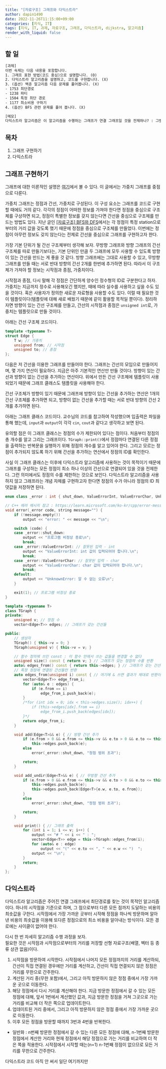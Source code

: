 ```yaml
---
title: "[자료구조] 그래프와 다익스트라"
author: dapin1490
date: 2022-11-26T11:15:00+09:00
categories: [지식, IT]
tags: [지식, IT, 과제, 자료구조, 그래프, 다익스트라, dijkstra, 알고리즘]
render_with_liquid: false
---
```


<style>
	.x-understand { color: #ccb833; }
	.understand { color: #1380da; }
	.tab { white-space: pre; }
	.underline { text-decoration: underline; }
	.cancle { text-decoration: line-through; }
	.green { color: forestgreen;}
	figure { text-align: center; }
</style>

<!--
<span class="x-understand"></span>
<span class="understand"></span>
<span class="tab"></span>
<span class="underline"></span>

[<a id="" href="">1</a>] #
[<a id="" href="" title="">2</a>] #, <a href="#" target="_blank">#</a>
<sup><a id="" href="" target="_blank" title=""></a></sup>

<figure>
    <img src="/assets/img/category-#/#">
    <figcaption>#</figcaption>
</figure>

<details>
    <summary>#</summary>
    <figure>
        <img src="/assets/img/category-#/#">
        <figcaption>#</figcaption>
    </figure>
</details>
-->

## 할 일

```txt
[과제]
이번 숙제는 다음 내용을 포함합니다.
1. 그래프 표현 방법(코드 중심)으로 설명합니다. (O)
2. 다익스트라 알고리즘을 설명하고, 코드를 구현합니다. (X)
3. (옵션) 백준 알고리즘 다음 문제를 풀어봅니다. (X)
- 1753 최단경로
- 1238 파티
- 1504 특정 최단 경로
- 1177 최소비용 구하기
4. (옵션) BFS 관련 문제를 풀어 봅니다. (X)

[메모]
다익스트라 알고리즘은 이 알고리즘을 수행하는 그래프가 연결 그래프일 것을 전제하나? : 그럴 것 같긴 한데. 기본적으로 한 정점에서 다른 모든 정점으로 가는 경로가 있음을 전제하고 있다. 그래프가 연결되지 않아 경로가 없는 경우를 고려하지 않는다.
```

## 목차

1. 그래프 구현하기
2. 다익스트라

## 그래프 구현하기

그래프에 대한 이론적인 설명은 <a href="https://dapin1490.github.io/satinbower/posts/it-bfs-and-dfs/#%EA%B7%B8%EB%9E%98%ED%94%84" target="_blank">여기</a>에서 볼 수 있다. 이 글에서는 가중치 그래프를 중점으로 다룬다.  
  
가중치 그래프는 정점과 간선, 가중치로 구성된다. 이 구성 요소는 그래프를 코드로 구현할 때에도 거의 같다. 각각의 정점이 어떠한 정보를 가져야 한다면 정점을 중심으로 구조체를 구상하면 되고, 정점이 특별한 정보를 갖지 않는다면 간선을 중심으로 구조체를 만드는 방법도 있다. 지난 글인 <a href="https://dapin1490.github.io/satinbower/posts/it-bfs-and-dfs/" target="_blank">&#91;자료구조&#93; BFS와 DFS</a>에서는 각 정점이 특정 station으로부터의 거리 값을 갖도록 했기 때문에 정점을 중심으로 구조체를 만들었다. 이번에는 정점이 아무런 정보도 갖지 않는다는 전제로 간선을 중심으로 그래프를 구현하고자 한다.  
  
가장 기본 단위가 될 간선 구조체부터 생각해 보자. 무방향 그래프와 방향 그래프의 간선 구조체를 따로 만들기보다는, 기본 단위인 만큼 두 그래프에 모두 사용할 수 있도록 방향이 있는 간선을 만드는 게 좋을 것 같다. 방향 그래프에는 그대로 사용할 수 있고, 무방향 그래프를 만들 때는 서로 반대 방향의 간선 2개를 한번에 추가하면 된다. 따라서 이 구조체가 가져야 할 정보는 시작점과 종점, 가중치이다.  
  
시작점과 종점, 다시 말해 각 정점은 간단하게 양수인 정수형의 ID로 구분한다고 하자. 가중치는 지금까지 정수로 사용해오긴 했지만, 때에 따라 실수를 사용하고 싶을 수도 있을 것이다. 혹은 사용자가 정의한 새로운 자료형을 사용할 수도 있다. 이럴 때 필요한 것이 템플릿이다(템플릿에 대해 새로 배웠기 때문에 같이 활용할 목적일 뿐이다). 정리하자면 방향이 있는 간선 구조체를 만들고, 간선의 시작점과 종점은 `unsigned int`로, 가중치는 템플릿으로 만들 것이다.  
  
아래는 간선 구조체 코드이다.
  
```cpp
template <typename T>
struct Edge {
	T w; // 가중치
	unsigned from; // 시작점
	unsigned to; // 종점
};
```
  
다음은 저 간선을 이용한 그래프를 만들어야 한다. 그래프는 간선의 모임으로 만들어지며, 몇 가지 연산이 필요하다. 지금은 아주 기본적인 연산만 만들 것이다. 방향이 있는 간선과 방향이 없는 간선을 추가하는 연산이다. 위에서 만든 간선 구조체에 템플릿이 사용되었기 때문에 그래프 클래스도 템플릿을 사용해야 한다.  
  
간선 구조체가 방향이 있기 때문에 그래프에 방향이 있는 간선을 추가하는 연산은 1개의 간선 구조체를 추가하면 되고, 방향이 없는 간선을 추가할 때는 서로 반대 방향의 간선 2개를 추가하면 된다.  
  
아래는 그래프 클래스 코드이다. 교수님의 코드를 참고하여 작성했으며 입출력은 파일을 통해 했는데, `input`과 `output`이 각각 `cin`, `cout`과 같다고 생각하고 보면 된다.  
  
유의할 점은 이 그래프 클래스는 정점의 수가 제한되어 있다는 점이다. 처음부터 정점의 총 개수를 알고 그리는 그래프이다. `TGraph::print()`에서 정점마다 연결된 다른 정점을 출력하는 반복문을 실행하기 위해 정점의 개수를 알고 있어야 한다. 그리고 모르는 정점이 추가되지 않도록 하기 위해 간선을 추가하는 연산에서 정점의 ID를 확인한다.  
  
사실 이 그래프 클래스는 이후에 다익스트라 알고리즘에 사용하는 것이 목적이기 때문에 그래프를 구성하는 모든 정점이 최소 하나 이상의 간선으로 연결되어 있을 것을 전제한다. 그런 의미에서도 정점의 수를 제한하는 것으로 보인다. 다익스트라 알고리즘을 사용하지 않고 그래프라는 개념 자체를 구현하고자 한다면 정점의 수가 아니라 정점의 ID 최댓값을 저장하면 된다.  
  
```cpp
enum class _error : int { shut_down, ValueErrorInt, ValueErrorChar, UnknownError };

// C++ 에러 메시지 참고 : https://learn.microsoft.com/ko-kr/cpp/error-messages/compiler-errors-1/c-cpp-build-errors?view=msvc-170
void error(_error code, string message="") {
	if (!message.empty())
		output << "error: " << message << "\n";

	switch (code) {
	case _error::shut_down:
		output << "프로그램 비정상 종료\n";
		break;
	case _error::ValueErrorInt: // 잘못된 입력 - int
		output << "ValueErrorInt: int 값이 입력되어야 합니다.\n";
		break;
	case _error::ValueErrorChar: // 잘못된 입력 - char
		output << "ValueErrorChar: char 값이 입력되어야 합니다.\n";
		break;
	default:
		output << "UnknownError: 알 수 없는 오류\n";
	}

	exit(1); // 프로그램 비정상 종료
}

template <typename T>
class TGraph {
private:
	unsigned v; // 정점 수
	vector<Edge<T>> edges; // 그래프가 갖는 간선들

public:
	// 생성자
	TGraph() { this->v = 0; }
	TGraph(unsigned v) { this->v = v; }

	// 함수 정의에 쓰인 const : 이 함수 안에서 쓰는 값들을 변경할 수 없다
	unsigned size() const { return v; } // 그래프가 갖는 정점의 수를 반환
	auto& edges_from() const { return this->edges; } // 그래프가 갖는 간선들을 반환
	// 특정 정점에 연결된 간선들만 반환
	auto edges_from(unsigned i) const { // 여기에 & 쓰면 결과가 제대로 반환이 안 됨. 근데 이유는 모름..
		vector<Edge<T>> edge_from_i;
		for (auto& e : edges) {
			if (e.from == i)
				edge_from_i.push_back(e);
		}
		/*for (int idx = 0; idx < this->edges.size(); idx++) {
			if (this->edges[idx].from == i)
				edge_from_i.push_back(edges[idx]);
		}*/
		return edge_from_i;
	}

	void add(Edge<T>&& e) { // 방향 간선 추가
		if (e.from > 0 && e.from <= this->v && e.to > 0 && e.to <= this->v)
			this->edges.push_back(e);
		else
			error(_error::shut_down, "정점 범위 초과");

		return;
	}

	void add_undir(Edge<T>&& e) { // 무방향 간선 추가
		if (e.from > 0 && e.from <= this->v && e.to > 0 && e.to <= this->v) {
			this->edges.push_back(e);
			this->edges.push_back(Edge<T>{e.w, e.to, e.from});
		}
		else
			error(_error::shut_down, "정점 범위 초과");

		return;
	}

	void print() { // 그래프 출력
		for (int i = 1; i <= v; i++) {
			output << "# " << i << " : ";
			vector<Edge<T>> edge = this->TGraph::edges_from(i);
			for (auto& e : edge)
				output << "(" << e.to << ", " << e.w << ")  ";
			output << "\n";
		}
		return;
	}
};
```
  
  
## 다익스트라

다익스트라 알고리즘은 주어진 연결 그래프에서 최단경로를 찾는 것이 목적인 알고리즘이다. 하나의 시작점을 기준으로 하며, 그 점으로부터 다른 모든 점까지 도달하는 비용의 최솟값을 구한다. 시작점에서 가장 가까운 곳부터 시작해 정점을 하나씩 방문하며 알아낸 비용의 최솟값을 이용해 또다른 정점으로의 최소 비용을 알아내는 방식이다. 모든 경로에는 사이클이 없어야 한다.  
  
다시 한 번 자세히 알고리즘 수행 과정을 보자.  
필요한 것은 시작점과 시작점으로부터의 거리를 저장할 선형 자료구조(배열, 벡터 등 종류 상관 없음)이다.  
  
1. 시작점을 방문하여 시작한다. 시작점에서 나머지 모든 정점까지의 거리를 계산하되, 간선이 직접 연결된 경우에만 거리를 계산하고, 간선이 직접 연결되지 않은 정점은 거리를 무한으로 간주한다.
2. 계산된 거리 중(무한 포함)에서, 그리고 아직 방문하지 않은 정점 중에서 가장 가까운 곳으로 이동한다.
3. 해당 정점에서 다시 거리를 계산해야 한다. 지금 방문한 정점에서 갈 수 있는 모든 정점에 대해, 앞서 1번에서 계산했던 값과, 지금 방문한 정점을 거쳐 그곳으로 가는 거리를 비교해 더 작은 쪽으로 업데이트한다.
4. 업데이트된 거리 중에서, 그리고 아직 방문하지 않은 정점 중에서 가장 가까운 곳으로 이동한다.
5. 이후 모든 정점을 방문할 때까지 3번과 4번을 반복한다.
  
- 일반화 : n번째 방문한 정점에서 갈 수 있는 다른 모든 정점에 대해, n-1번째 방문한 정점에서 계산한 거리와 현재 정점에서 해당 정점으로 가는 거리를 비교하여 더 작은 쪽을 적용한다. 시작점에서 시작할 때는(n=1) n-1번째 정점이 없으므로 모든 거리를 무한으로 간주한다.


다익스트라 코드 아직 안 써서 일단 여기까지만